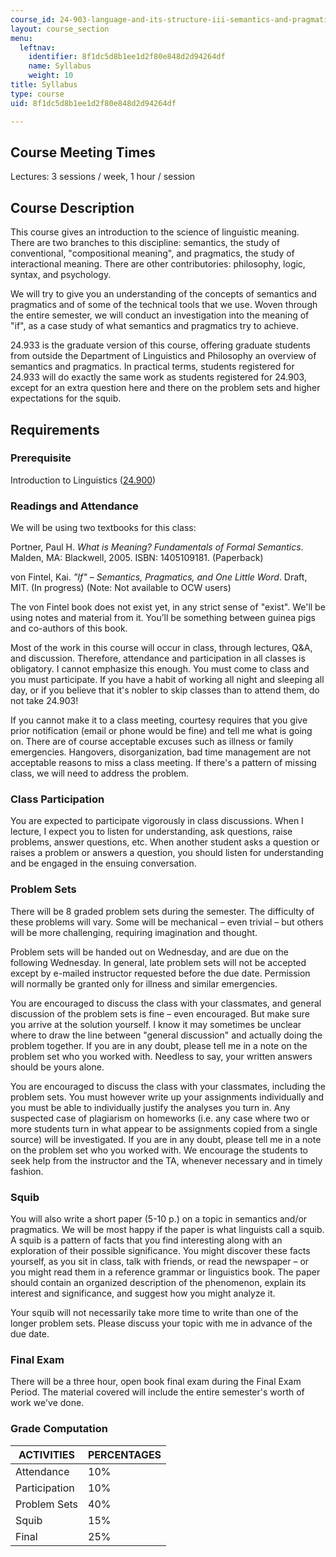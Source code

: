 ```yaml
---
course_id: 24-903-language-and-its-structure-iii-semantics-and-pragmatics-spring-2005
layout: course_section
menu:
  leftnav:
    identifier: 8f1dc5d8b1ee1d2f80e848d2d94264df
    name: Syllabus
    weight: 10
title: Syllabus
type: course
uid: 8f1dc5d8b1ee1d2f80e848d2d94264df

---
```


Course Meeting Times
--------------------

Lectures: 3 sessions / week, 1 hour / session

Course Description
------------------

This course gives an introduction to the science of linguistic meaning. There are two branches to this discipline: semantics, the study of conventional, "compositional meaning", and pragmatics, the study of interactional meaning. There are other contributories: philosophy, logic, syntax, and psychology.

We will try to give you an understanding of the concepts of semantics and pragmatics and of some of the technical tools that we use. Woven through the entire semester, we will conduct an investigation into the meaning of "if", as a case study of what semantics and pragmatics try to achieve.

24.933 is the graduate version of this course, offering graduate students from outside the Department of Linguistics and Philosophy an overview of semantics and pragmatics. In practical terms, students registered for 24.933 will do exactly the same work as students registered for 24.903, except for an extra question here and there on the problem sets and higher expectations for the squib.

Requirements
------------

### Prerequisite

Introduction to Linguistics ([24.900](/courses/24-900-introduction-to-linguistics-fall-2012))

### Readings and Attendance

We will be using two textbooks for this class:

Portner, Paul H. _What is Meaning? Fundamentals of Formal Semantics_. Malden, MA: Blackwell, 2005. ISBN: 1405109181. (Paperback)

von Fintel, Kai. _"If" – Semantics, Pragmatics, and One Little Word_. Draft, MIT. (In progress) (Note: Not available to OCW users)

The von Fintel book does not exist yet, in any strict sense of "exist". We'll be using notes and material from it. You’ll be something between guinea pigs and co-authors of this book.

Most of the work in this course will occur in class, through lectures, Q&A, and discussion. Therefore, attendance and participation in all classes is obligatory. I cannot emphasize this enough. You must come to class and you must participate. If you have a habit of working all night and sleeping all day, or if you believe that it's nobler to skip classes than to attend them, do not take 24.903!

If you cannot make it to a class meeting, courtesy requires that you give prior notification (email or phone would be fine) and tell me what is going on. There are of course acceptable excuses such as illness or family emergencies. Hangovers, disorganization, bad time management are not acceptable reasons to miss a class meeting. If there's a pattern of missing class, we will need to address the problem.

### Class Participation

You are expected to participate vigorously in class discussions. When I lecture, I expect you to listen for understanding, ask questions, raise problems, answer questions, etc. When another student asks a question or raises a problem or answers a question, you should listen for understanding and be engaged in the ensuing conversation.

### Problem Sets

There will be 8 graded problem sets during the semester. The difficulty of these problems will vary. Some will be mechanical – even trivial – but others will be more challenging, requiring imagination and thought.

Problem sets will be handed out on Wednesday, and are due on the following Wednesday. In general, late problem sets will not be accepted except by e-mailed instructor requested before the due date. Permission will normally be granted only for illness and similar emergencies.

You are encouraged to discuss the class with your classmates, and general discussion of the problem sets is fine – even encouraged. But make sure you arrive at the solution yourself. I know it may sometimes be unclear where to draw the line between "general discussion" and actually doing the problem together. If you are in any doubt, please tell me in a note on the problem set who you worked with. Needless to say, your written answers should be yours alone.

You are encouraged to discuss the class with your classmates, including the problem sets. You must however write up your assignments individually and you must be able to individually justify the analyses you turn in. Any suspected case of plagiarism on homeworks (i.e. any case where two or more students turn in what appear to be assignments copied from a single source) will be investigated. If you are in any doubt, please tell me in a note on the problem set who you worked with. We encourage the students to seek help from the instructor and the TA, whenever necessary and in timely fashion.

### Squib

You will also write a short paper (5-10 p.) on a topic in semantics and/or pragmatics. We will be most happy if the paper is what linguists call a squib. A squib is a pattern of facts that you find interesting along with an exploration of their possible significance. You might discover these facts yourself, as you sit in class, talk with friends, or read the newspaper – or you might read them in a reference grammar or linguistics book. The paper should contain an organized description of the phenomenon, explain its interest and significance, and suggest how you might analyze it.

Your squib will not necessarily take more time to write than one of the longer problem sets. Please discuss your topic with me in advance of the due date.

### Final Exam

There will be a three hour, open book final exam during the Final Exam Period. The material covered will include the entire semester's worth of work we've done.

### Grade Computation

| ACTIVITIES | PERCENTAGES |
| --- | --- |
| Attendance | 10% |
| Participation | 10% |
| Problem Sets | 40% |
| Squib | 15% |
| Final | 25%